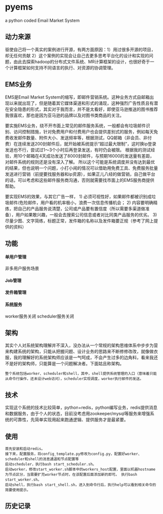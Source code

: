 # pyems
a python coded Email Market System

## 动力来源
驱使自己将一个真实的案例进行开源，有两方面原因：1）用过很多开源的项目，却无任何贡献 2）这个案例的实现会让自己去更多思考平台化的设计和实现的问题，由此去探索hadoop的分布式文件系统、MR计算框架的设计，也很好奇于一个计算框架如何支持不同语言的执行、对资源的协调管理。

## EMS业务
EMS是Email Market System的缩写，即邮件营销系统。这种业务方式自邮箱出现以来就出现了，但是随着其它媒体渠道和形式的涌现，这种强烈广告性质且有潜在安全隐患的形式，其实对于我而言，并不是太看好，即使亚马逊推送的图书推荐我很喜欢，那也是因为亚马逊的品牌以及对图书类商品的关注。

要实施EMS业务，绕不开市面上常见的邮件服务系统，一般都会有垃圾邮件识别、访问控制措施，针对免费用户和付费用户也会提供差别式的服务，例如每天免费收发邮件数量、附件大小、发送频率等，根据测试，QQ邮箱（非会员、非付费）在连续发送200封邮件后，就开始被系统提示“超过最大限制”，这时换ip登录发送也不行，尝试过1～3个小时后再登录发送，有时仍会被限。
根据我的测试经验，用10个邮箱在4天成功发送了8000封邮件，与预期16000的发送量有差距，对邮件系统的规则还是没有深入了解。 所以这个可能是系统调度并没有达到最优的结果，但也说明一个问题，小打小闹的情况可以借助用免费工具、免费服务批量发送进行营销（前提要找服务器和ip资源），如果正儿八经的做营销，自己做平台的话，可以考虑和这些邮件服务商沟通，否则就需要找市面上的EMS服务商提供帮助。

要实现EMS的效果，与其它广告一样，
	1) 必须可视性好，如果邮件都被识别成垃圾邮件/危险邮件，用户看的机率极小，浪费一次信息传播机会；
	2) 内容要明确精炼，把自己的产品服务说清楚，公司或产品要有置信度（所以需要多渠道做准备），用户如果敢兴趣，一般会去搜索公司信息或者对比同类产品服务的优劣。
	3) 尽量少图、文字简练，标题正常，发件箱的名称以及发件箱要正规（参考了网上提供的资料）

## 功能
#### 单用户管理
非多用户服务场景
#### Job管理
#### 发件箱管理
#### 系统服务
worker服务关闭
scheduler服务关闭

## 架构
其实个人对系统架构理解并不深入，没办法从一个常规的架构思维体系中步步为营来构建系统的架构，只能从把握问题、设计业务的思路来不断修修改改，就像做衣服，我的理解好的系统架构师应该是一气呵成，不会产生过多的边角料，看来我还不是好的架构师，只能算是一个问题解决者。下面姑且称架构。

	整个系统包括worker、scheduler和shell，其中，shell提供系统管理的入口（意味着只能从命令行操作，还未设计web访问），scheduler实现调度，worker执行邮件的发送。

## 技术
实现这个系统的技术比较简单，python+redis，python编写业务，redis提供消息和数据服务，由于个人的状态，目前没考虑用zookeeper/mysql等服务来增强系统的可靠性，先简单实现用起来跑通逻辑、提供服务才是最紧要。

## 使用
	首先安装和启动redis。
	接下来，配置服务，将config_template.py修改为config.py，配置好worker、scheduler和shell的消息通道和节点配置等
	启动scheduler，执行bash start_scheduler.sh。
	启动worker，修改start_worker.sh脚本中的workers_host配置，里面以机器hostname为节点区分，当需要扩充worker节点时，在该配置后面添加新的即可。 执行bash start_worker.sh。
	启动shell，执行bash start_shell.sh，进入到命令行后，执行help可以看到相关命令的简要使用提示。

## 历史记录
